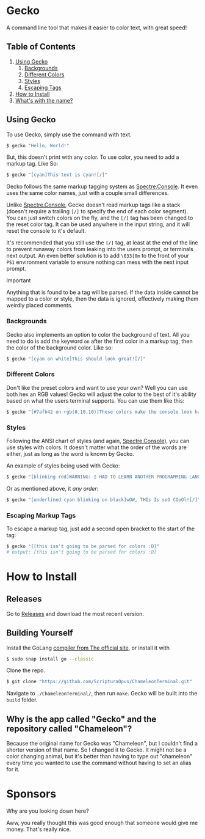 # Gecko

A command line tool that makes it easier to color text, with great speed!

## Table of Contents
1. [Using Gecko](#using-gecko)
   1. [Backgrounds](#backgrounds)
   2. [Different Colors](#different-colors)
   3. [Styles](#styles)
   4. [Escaping Tags](#escaping-markup-tags)
2. [How to Install](#how-to-install)
3. [What's with the name?](#why-is-the-app-called-gecko-and-the-repository-called-chameleon)

## Using Gecko
To use Gecko, simply use the command with text.
```bash
$ gecko "Hello, World!"
```

But, this doesn't print with any color.
To use color, you need to add a markup tag. Like So:
```bash
$ gecko "[cyan]This text is cyan![/]"
```
Gecko follows the same markup tagging system as [Spectre.Console](https://github.com/spectreconsole/spectre.console/tree/main). It even uses the same color names, just with a couple small differences.

Unlike [Spectre.Console](https://github.com/spectreconsole/spectre.console/tree/main), Gecko doesn't read markup tags like a stack (doesn't require a trailing `[/]` to specify the end of each color segment). You can just switch colors on the fly, and the `[/]` tag has been changed to the reset color tag. It can be used anywhere in the input string, and it will reset the console to it's default. 

It's recommended that you still use the `[/]` tag, at least at the end of the line to prevent runaway colors from leaking into the users prompt, or terminals next output. An even better
solution is to add `\033[0m` to the front of your `PS1` environment variable to ensure nothing can mess with the next input prompt.

> [!IMPORTANT]  
> Anything that is found to be a tag will be parsed. If the data inside cannot be mapped
> to a color or style, then the data is ignored, effectively making them weirdly placed comments.

### Backgrounds

Gecko also implements an option to color the background of text. All you need to do is add the keyword `on` after the first color in a markup tag, then the color of the background color. Like so:

```bash
$ gecko "[cyan on white]This should look great![/]"
```

### Different Colors
Don't like the preset colors and want to use your own? Well you can use both hex an RGB values!
Gecko will adjust the color to the best of it's ability based on what the users terminal supports. You can use them like this:

```bash
$ gecko "[#7afb42 on rgb(0,10,10)]These colors make the console look hackery[/]"
```

### Styles

Following the ANSI chart of styles (and again, [Spectre.Console](https://github.com/spectreconsole/spectre.console/tree/main)), you can use styles with colors. 
It doesn't matter what the order of the words are either, just as long as the word is known by Gecko.

An example of styles being used with Gecko:

```bash
$ gecko "[blinking red]WARNING: I HAD TO LEARN ANOTHER PROGRAMMING LANGUAGE TO MAKE THIS, PLEASE USE IT[/]"
```

Or as mentioned above, it *any order*:

```bash
$ gecko "[underlined cyan blinking on black]wOW, THIs Is soO COoOl![/]"
```

### Escaping Markup Tags

To escape a markup tag, just add a second open bracket to the start of the tag:

```bash
$ gecko "[[this isn't going to be parsed for colors :D]"
# output: [this isn't going to be parsed for colors :D]
```

# How to Install

## Releases

Go to [Releases](releases) and download the most recent version.

## Building Yourself

Install the GoLang [compiler from The official site](https://go.dev/dl/), or install it with

```bash
$ sudo snap install go --classic
```

Clone the repo.

```bash
$ git clone "https://github.com/ScripturaOpus/ChameleonTerminal.git"
```

Navigate to `./ChameleonTerminal/`, then run `make`.
Gecko will be built into the `build` folder.

## Why is the app called "Gecko" and the repository called "Chameleon"?

Because the original name for Gecko was "Chameleon", but I couldn't find a shorter version of that name. 
So I changed it to Gecko. It might not be a color changing animal, 
but it's better than having to type out "chameleon" every time you wanted to use the command without having to set an alias for it.


# Sponsors

Why are you looking down here?

Aww, you really thought this was good enough that someone would give me money.
That's really nice.